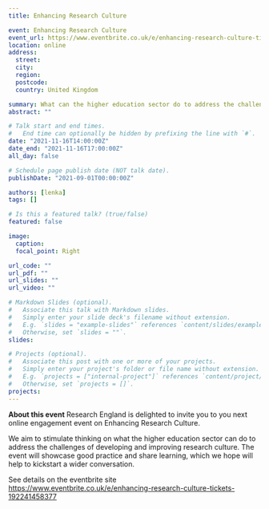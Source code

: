 ```yaml
---
title: Enhancing Research Culture

event: Enhancing Research Culture
event_url: https://www.eventbrite.co.uk/e/enhancing-research-culture-tickets-192241458377
location: online
address:
  street: 
  city: 
  region: 
  postcode: 
  country: United Kingdom

summary: What can the higher education sector do to address the challenges of developing and improving research culture?
abstract: ""

# Talk start and end times.
#   End time can optionally be hidden by prefixing the line with `#`.
date: "2021-11-16T14:00:00Z"
date_end: "2021-11-16T17:00:00Z"
all_day: false

# Schedule page publish date (NOT talk date).
publishDate: "2021-09-01T00:00:00Z"

authors: [lenka]
tags: []

# Is this a featured talk? (true/false)
featured: false

image:
  caption: 
  focal_point: Right

url_code: ""
url_pdf: ""
url_slides: ""
url_video: ""

# Markdown Slides (optional).
#   Associate this talk with Markdown slides.
#   Simply enter your slide deck's filename without extension.
#   E.g. `slides = "example-slides"` references `content/slides/example-slides.md`.
#   Otherwise, set `slides = ""`.
slides:

# Projects (optional).
#   Associate this post with one or more of your projects.
#   Simply enter your project's folder or file name without extension.
#   E.g. `projects = ["internal-project"]` references `content/project/deep-learning/index.md`.
#   Otherwise, set `projects = []`.
projects:
---
```


**About this event**
Research England is delighted to invite you to you next online engagement event on Enhancing Research Culture.

We aim to stimulate thinking on what the higher education sector can do to address the challenges of developing and improving research culture. The event will showcase good practice and share learning, which we hope will help to kickstart a wider conversation.

See details on the eventbrite site https://www.eventbrite.co.uk/e/enhancing-research-culture-tickets-192241458377